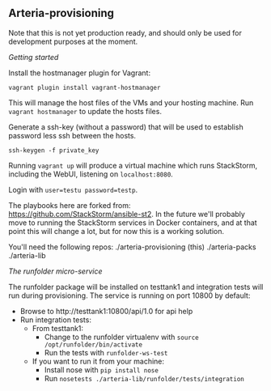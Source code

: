 Arteria-provisioning
--------------------

Note that this is not yet production ready, and should only be used for development purposes at the moment.

*Getting started*

Install the hostmanager plugin for Vagrant:

    vagrant plugin install vagrant-hostmanager

This will manage the host files of the VMs and your hosting machine. Run `vagrant hostmanager` to update the hosts files.

Generate a ssh-key (without a password) that will be used to establish password less ssh between the hosts.

    ssh-keygen -f private_key

Running `vagrant up` will produce a virtual machine which runs StackStorm, including the WebUI, listening on `localhost:8080`.

Login with `user=testu password=testp`.

The playbooks here are forked from: https://github.com/StackStorm/ansible-st2. In the future we'll probably move to running the StackStorm services in Docker containers, and at that point this will change a lot, but for now this is a working solution.

You'll need the following repos:
  ./arteria-provisioning (this)
  ./arteria-packs
  ./arteria-lib

*The runfolder micro-service*

The runfolder package will be installed on testtank1 and integration tests will run during provisioning. The service is running on port 10800 by default: 
 * Browse to http://testtank1:10800/api/1.0 for api help
 * Run integration tests:
   * From testtank1: 
     - Change to the runfolder virtualenv with `source /opt/runfolder/bin/activate`
     - Run the tests with `runfolder-ws-test`
   * If you want to run it from your machine:
     - Install nose with `pip install nose`
     - Run `nosetests ./arteria-lib/runfolder/tests/integration`
